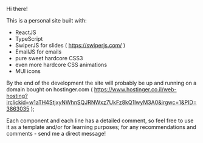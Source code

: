 Hi there!

This is a personal site built with:
- ReactJS
- TypeScript
- SwiperJS for slides ( https://swiperjs.com/ )
- EmailJS for emails
- pure sweet hardcore CSS3
- even more hardcore CSS animations
- MUI icons 

By the end of the development the site will probably be up and running on a domain bought on hostinger.com ( https://www.hostinger.co.il/web-hosting?irclickid=w1aTH4StjxyNWhnSQJRNWxz7UkFz8kQ1lwyM3A0&irgwc=1&PID=3863035 );

Each component and each line has a detailed comment, so feel free to use it as a template and/or for learning purposes; for any recommendations and comments - send me a direct message!
